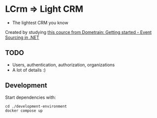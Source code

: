 # LCrm => Light CRM
- The lightest CRM you know

Created by studying [this cource from Dometrain: Getting started - Event Sourcing in .NET](https://dometrain.com/course/getting-started-event-sourcing-in-dotnet/)

## TODO
- Users, authentication, authorization, organizations
- A lot of details :)

## Development
Start dependencies with:
```
cd ./development-environment
docker compose up
```